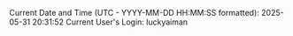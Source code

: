 Current Date and Time (UTC - YYYY-MM-DD HH:MM:SS formatted): 2025-05-31 20:31:52
Current User's Login: luckyaiman
